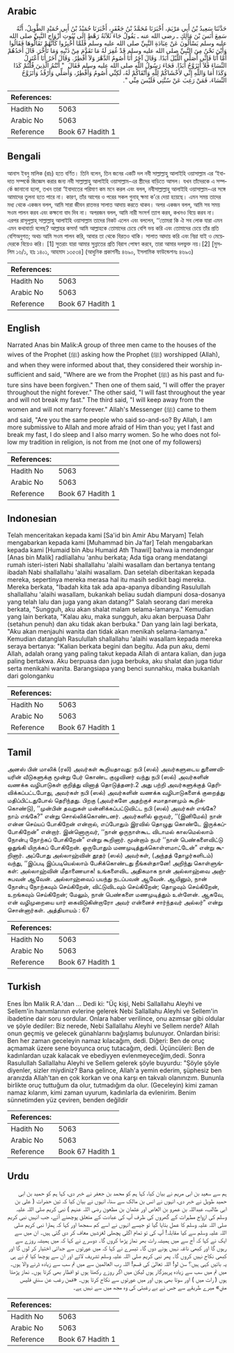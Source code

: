 ## Arabic


<div dir="rtl" lang="ar" style={{fontSize:'larger',backgroundColor:'#f8f9fa',padding:20}}>
حَدَّثَنَا سَعِيدُ بْنُ أَبِي مَرْيَمَ، أَخْبَرَنَا مُحَمَّدُ بْنُ جَعْفَرٍ، أَخْبَرَنَا حُمَيْدُ بْنُ أَبِي حُمَيْدٍ الطَّوِيلُ، أَنَّهُ سَمِعَ أَنَسَ بْنَ مَالِكٍ ـ رضى الله عنه ـ يَقُولُ جَاءَ ثَلاَثَةُ رَهْطٍ إِلَى بُيُوتِ أَزْوَاجِ النَّبِيِّ صلى الله عليه وسلم يَسْأَلُونَ عَنْ عِبَادَةِ النَّبِيِّ صلى الله عليه وسلم فَلَمَّا أُخْبِرُوا كَأَنَّهُمْ تَقَالُّوهَا فَقَالُوا وَأَيْنَ نَحْنُ مِنَ النَّبِيِّ صلى الله عليه وسلم قَدْ غُفِرَ لَهُ مَا تَقَدَّمَ مِنْ ذَنْبِهِ وَمَا تَأَخَّرَ‏.‏ قَالَ أَحَدُهُمْ أَمَّا أَنَا فَإِنِّي أُصَلِّي اللَّيْلَ أَبَدًا‏.‏ وَقَالَ آخَرُ أَنَا أَصُومُ الدَّهْرَ وَلاَ أُفْطِرُ‏.‏ وَقَالَ آخَرُ أَنَا أَعْتَزِلُ النِّسَاءَ فَلاَ أَتَزَوَّجُ أَبَدًا‏.‏ فَجَاءَ رَسُولُ اللَّهِ صلى الله عليه وسلم فَقَالَ ‏ "‏ أَنْتُمُ الَّذِينَ قُلْتُمْ كَذَا وَكَذَا أَمَا وَاللَّهِ إِنِّي لأَخْشَاكُمْ لِلَّهِ وَأَتْقَاكُمْ لَهُ، لَكِنِّي أَصُومُ وَأُفْطِرُ، وَأُصَلِّي وَأَرْقُدُ وَأَتَزَوَّجُ النِّسَاءَ، فَمَنْ رَغِبَ عَنْ سُنَّتِي فَلَيْسَ مِنِّي ‏"‏‏.‏
</div>
<div style={{backgroundColor:'#f8f9fa',padding:20, marginBottom: 10}}><table> <thead> <tr> <th>References:</th> <th></th> </tr> </thead> <tbody><tr><td>Hadith No</td><td>5063</td></tr><tr><td>Arabic No</td><td>5063</td></tr><tr><td>Reference</td><td>Book 67 Hadith 1</td></tr></tbody></table></div>

## Bengali


<div dir="ltr" lang="bn" style={{fontSize:'larger',backgroundColor:'#f8f9fa',padding:20}}>
আনাস ইবনু মালিক (রাঃ) হতে বর্ণিত। তিনি বলেন, তিন জনের একটি দল নবী সাল্লাল্লাহু আলাইহি ওয়াসাল্লাম এর ‘ইবাদাত সম্পর্কে জিজ্ঞেস করার জন্য নবী সাল্লাল্লাহু আলাইহি ওয়াসাল্লাম-এর স্ত্রীদের বাড়িতে আসল। যখন তাঁদেরকে এ সম্পর্কে জানানো হলো, তখন তারা ‘ইবাদাতের পরিমাণ কম মনে করল এবং বলল, নবীসাল্লাল্লাহু আলাইহি ওয়াসাল্লাম-এর সঙ্গে আমাদের তুলনা হতে পারে না। কারণ, তাঁর আগের ও পরের সকল গুনাহ্ ক্ষমা ক’রে দেয়া হয়েছে। এমন সময় তাদের মধ্য থেকে একজন বলল, আমি সারা জীবন রাতভর সালাত আদায় করতে থাকব। অপর একজন বলল, আমি সব সময় সওম পালন করব এবং কক্ষনো বাদ দিব না। অপরজন বলল, আমি নারী সংসর্গ ত্যাগ করব, কখনও বিয়ে করব না। এরপর রাসূলুল্লাহ্ সাল্লাল্লাহু আলাইহি ওয়াসাল্লাম তাদের নিকট এলেন এবং বললেন, ‘‘তোমরা কি ঐ সব লোক যারা এমন এমন কথাবার্তা বলেছ? আল্লাহর কসম! আমি আল্লাহকে তোমাদের চেয়ে বেশি ভয় করি এবং তোমাদের চেয়ে তাঁর প্রতি বেশিঅনুগত; অথচ আমি সওম পালন করি, আবার তা থেকে বিরতও থাকি। সালাত আদায় করি এবং নিদ্রা যাই ও মেয়েদেরকে বিয়েও করি। [1] সুতরাং যারা আমার সুন্নাতের প্রতি বিরাগ পোষণ করবে, তারা আমার দলভুক্ত নয়।[2] [মুসলিম ১৬/১, হাঃ ১৪০১, আহমাদ ১৩৫৩৪] (আধুনিক প্রকাশনীঃ ৪৬৯০, ইসলামিক ফাউন্ডেশনঃ ৪৬৯৩)
</div>
<div style={{backgroundColor:'#f8f9fa',padding:20, marginBottom: 10}}><table> <thead> <tr> <th>References:</th> <th></th> </tr> </thead> <tbody><tr><td>Hadith No</td><td>5063</td></tr><tr><td>Arabic No</td><td>5063</td></tr><tr><td>Reference</td><td>Book 67 Hadith 1</td></tr></tbody></table></div>

## English


<div dir="ltr" lang="en" style={{fontSize:'larger',backgroundColor:'#f8f9fa',padding:20}}>
Narrated Anas bin Malik:A group of three men came to the houses of the wives of the Prophet (ﷺ) asking how the Prophet (ﷺ) worshipped (Allah), and when they were informed about that, they considered their worship insufficient and said, "Where are we from the Prophet (ﷺ) as his past and future sins have been forgiven." Then one of them said, "I will offer the prayer throughout the night forever." The other said, "I will fast throughout the year and will not break my fast." The third said, "I will keep away from the women and will not marry forever." Allah's Messenger (ﷺ) came to them and said, "Are you the same people who said so-and-so? By Allah, I am more submissive to Allah and more afraid of Him than you; yet I fast and break my fast, I do sleep and I also marry women. So he who does not follow my tradition in religion, is not from me (not one of my followers)
</div>
<div style={{backgroundColor:'#f8f9fa',padding:20, marginBottom: 10}}><table> <thead> <tr> <th>References:</th> <th></th> </tr> </thead> <tbody><tr><td>Hadith No</td><td>5063</td></tr><tr><td>Arabic No</td><td>5063</td></tr><tr><td>Reference</td><td>Book 67 Hadith 1</td></tr></tbody></table></div>

## Indonesian


<div dir="ltr" lang="id" style={{fontSize:'larger',backgroundColor:'#f8f9fa',padding:20}}>
Telah menceritakan kepada kami [Sa'id bin Amir Abu Maryam] Telah mengabarkan kepada kami [Muhammad bin Ja'far] Telah mengabarkan kepada kami [Humaid bin Abu Humaid Ath Thawil] bahwa ia mendengar [Anas bin Malik] radliallahu 'anhu berkata; Ada tiga orang mendatangi rumah isteri-isteri Nabi shallallahu 'alaihi wasallam dan bertanya tentang ibadah Nabi shallallahu 'alaihi wasallam. Dan setelah diberitakan kepada mereka, sepertinya mereka merasa hal itu masih sedikit bagi mereka. Mereka berkata, "Ibadah kita tak ada apa-apanya dibanding Rasulullah shallallahu 'alaihi wasallam, bukankah beliau sudah diampuni dosa-dosanya yang telah lalu dan juga yang akan datang?" Salah seorang dari mereka berkata, "Sungguh, aku akan shalat malam selama-lamanya." Kemudian yang lain berkata, "Kalau aku, maka sungguh, aku akan berpuasa Dahr (setahun penuh) dan aku tidak akan berbuka." Dan yang lain lagi berkata, "Aku akan menjauhi wanita dan tidak akan menikah selama-lamanya." Kemudian datanglah Rasulullah shallallahu 'alaihi wasallam kepada mereka seraya bertanya: "Kalian berkata begini dan begitu. Ada pun aku, demi Allah, adalah orang yang paling takut kepada Allah di antara kalian, dan juga paling bertakwa. Aku berpuasa dan juga berbuka, aku shalat dan juga tidur serta menikahi wanita. Barangsiapa yang benci sunnahku, maka bukanlah dari golonganku
</div>
<div style={{backgroundColor:'#f8f9fa',padding:20, marginBottom: 10}}><table> <thead> <tr> <th>References:</th> <th></th> </tr> </thead> <tbody><tr><td>Hadith No</td><td>5063</td></tr><tr><td>Arabic No</td><td>5063</td></tr><tr><td>Reference</td><td>Book 67 Hadith 1</td></tr></tbody></table></div>

## Tamil


<div dir="ltr" lang="ta" style={{fontSize:'larger',backgroundColor:'#f8f9fa',padding:20}}>
அனஸ் பின் மாலிக் (ரலி) அவர்கள் கூறியதாவது: நபி (ஸல்) அவர்களுடைய துணைவியரின் வீடுகளுக்கு மூன்று பேர் கொண்ட குழுவினர் வந்து நபி (ஸல்) அவர்களின் வணக்க வழிபாடுகள் குறித்து வினாத் தொடுத்தனர்.2 அது பற்றி அவர்களுக்குத் தெரிவிக்கப்பட்டபோது, அவர்கள் நபி (ஸல்) அவர்களின் வணக்க வழிபாடுகளைக் குறைத்து மதிப்பிட்டதுபோல் தெரிந்தது. பிறகு (அவர்களே அதற்குச் சமாதானமும் கூறிக்கொண்டு), ‘‘முன்பின் தவறுகள் மன்னிக்கப்பட்டுவிட்ட நபி (ஸல்) அவர்கள் எங்கே? நாம் எங்கே?” என்று சொல்லிக்கொண்டனர். அவர்களில் ஒருவர், ‘‘(இனிமேல்) நான் என்ன செய்யப் போகிறேன் என்றால், எப்போதும் இரவில் தொழுது கொண்டே இருக்கப்போகிறேன்” என்றார். இன்னொருவர், ‘‘நான் ஒருநாள்கூட விடாமல் காலமெல்லாம் நோன்பு நோற்கப் போகிறேன்” என்று கூறினார். மூன்றாம் நபர் ‘‘நான் பெண்களைவிட்டு ஒதுங்கி யிருக்கப் போகிறேன். ஒருபோதும் மணமுடித்துக்கொள்ளமாட்டேன்” என்று கூறினார். அப்போது அல்லாஹ்வின் தூதர் (ஸல்) அவர்கள், (அந்தத் தோழர்களிடம்) வந்து, ‘‘இப்படி இப்படியெல்லாம் பேசிக்கொண்டது நீங்கள்தானே! அறிந்து கொள்ளுங்கள்: அல்லாஹ்வின் மீதாணையாக! உங்களைவிட அதிகமாக நான் அல்லாஹ்வை அஞ்சுபவன் ஆவேன். அல்லாஹ்வைப் பயந்து நடப்பவன் ஆவேன். ஆயினும், நான் நோன்பு நோற்கவும் செய்கிறேன், விட்டுவிடவும் செய்கிறேன்; தொழவும் செய்கிறேன், உறங்கவும் செய்கிறேன்; மேலும், நான் பெண்களை மணமுடித்தும் உள்ளேன். ஆகவே, என் வழிமுறையை யார் கைவிடுகின்றாரோ அவர் என்னைச் சார்ந்தவர் அல்லர்” என்று சொன்னார்கள். அத்தியாயம் : 67
</div>
<div style={{backgroundColor:'#f8f9fa',padding:20, marginBottom: 10}}><table> <thead> <tr> <th>References:</th> <th></th> </tr> </thead> <tbody><tr><td>Hadith No</td><td>5063</td></tr><tr><td>Arabic No</td><td>5063</td></tr><tr><td>Reference</td><td>Book 67 Hadith 1</td></tr></tbody></table></div>

## Turkish


<div dir="ltr" lang="tr" style={{fontSize:'larger',backgroundColor:'#f8f9fa',padding:20}}>
Enes İbn Malik R.A.'dan ... Dedi ki: "Üç kişi, Nebi Sallallahu Aleyhi ve Sellem'in hanımlarının evlerine gelerek Nebi Sallallahu Aleyhi ve Sellem'in ibadetine dair soru sordular. Onlara haber verilince, onu azımsar gibi oldular ve şöyle dediler: Biz nerede, Nebi Sallallahu Aleyhi ve Sellem nerde? Allah onun geçmiş ve gelecek günahlarını bağışlamış bulunuyor. Onlardan birisi: Ben her zaman geceleyin namaz kılacağım, dedi. Diğeri: Ben de oruç açmamak üzere sene boyunca oruç tutacağım, dedi. Üçüncüleri: Ben de kadınlardan uzak kalacak ve ebediyyen evlenmeyeceğim,dedi. Sonra Rasulullah Sallallahu Aleyhi ve Sellem gelerek şöyle buyurdu: "Şöyle şöyle diyenler, sizler miydiniz? Bana gelince, Allah'a yemin ederim, şüphesiz ben aranızda Allah'tan en çok korkan ve ona karşı en takvalı olanınızım. Bununla birlikte oruç tuttuğum da olur, tutmadığım da olur. (Geceleyin) kimi zaman namaz kılarım, kimi zaman uyurum, kadınlarla da evlenirim. Benim sünnetimden yüz çeviren, benden değildir
</div>
<div style={{backgroundColor:'#f8f9fa',padding:20, marginBottom: 10}}><table> <thead> <tr> <th>References:</th> <th></th> </tr> </thead> <tbody><tr><td>Hadith No</td><td>5063</td></tr><tr><td>Arabic No</td><td>5063</td></tr><tr><td>Reference</td><td>Book 67 Hadith 1</td></tr></tbody></table></div>

## Urdu


<div dir="rtl" lang="ur" style={{fontSize:'larger',backgroundColor:'#f8f9fa',padding:20}}>
ہم سے سعید بن ابی مریم نے بیان کیا، کہا ہم کو محمد بن جعفر نے خبر دی، کہا ہم کو حمید بن ابی حمید طویل نے خبر دی، انہوں نے انس بن مالک سے سنا، انہوں نے بیان کیا کہ تین حضرات ( علی بن ابی طالب، عبداللہ بن عمرو بن العاص اور عثمان بن مظعون رضی اللہ عنہم ) نبی کریم صلی اللہ علیہ وسلم کی ازواج مطہرات کے گھروں کی طرف آپ کی عبادت کے متعلق پوچھنے آئے، جب انہیں نبی کریم صلی اللہ علیہ وسلم کا عمل بتایا گیا تو جیسے انہوں نے اسے کم سمجھا اور کہا کہ ہمارا نبی کریم صلی اللہ علیہ وسلم سے کیا مقابلہ! آپ کی تو تمام اگلی پچھلی لغزشیں معاف کر دی گئی ہیں۔ ان میں سے ایک نے کہا کہ آج سے میں ہمیشہ رات بھر نماز پڑھا کروں گا۔ دوسرے نے کہا کہ میں ہمیشہ روزے سے رہوں گا اور کبھی ناغہ نہیں ہونے دوں گا۔ تیسرے نے کہا کہ میں عورتوں سے جدائی اختیار کر لوں گا اور کبھی نکاح نہیں کروں گا۔ پھر نبی کریم صلی اللہ علیہ وسلم تشریف لائے اور ان سے پوچھا کیا تم نے ہی یہ باتیں کہی ہیں؟ سن لو! اللہ تعالیٰ کی قسم! اللہ رب العالمین سے میں تم سب سے زیادہ ڈرنے والا ہوں۔ میں تم میں سب سے زیادہ پرہیزگار ہوں لیکن میں اگر روزے رکھتا ہوں تو افطار بھی کرتا ہوں۔ نماز پڑھتا ہوں ( رات میں ) اور سوتا بھی ہوں اور میں عورتوں سے نکاح کرتا ہوں۔ «فمن رغب عن سنتي فليس مني» میرے طریقے سے جس نے بے رغبتی کی وہ مجھ میں سے نہیں ہے۔
</div>
<div style={{backgroundColor:'#f8f9fa',padding:20, marginBottom: 10}}><table> <thead> <tr> <th>References:</th> <th></th> </tr> </thead> <tbody><tr><td>Hadith No</td><td>5063</td></tr><tr><td>Arabic No</td><td>5063</td></tr><tr><td>Reference</td><td>Book 67 Hadith 1</td></tr></tbody></table></div>